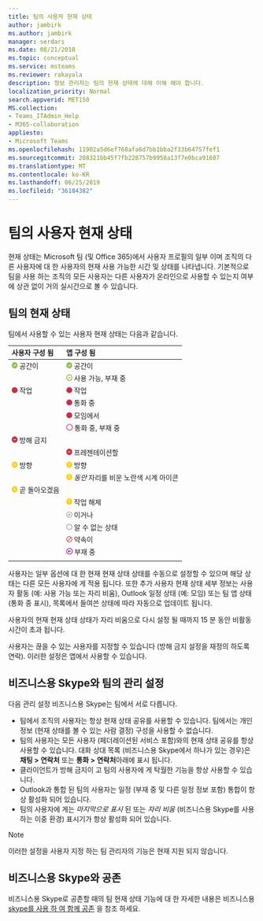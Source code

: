 ```yaml
---
title: 팀의 사용자 현재 상태
author: jambirk
ms.author: jambirk
manager: serdars
ms.date: 08/21/2018
ms.topic: conceptual
ms.service: msteams
ms.reviewer: rakayala
description: 정보 관리자는 팀의 현재 상태에 대해 이해 해야 합니다.
localization_priority: Normal
search.appverid: MET150
MS.collection:
- Teams_ITAdmin_Help
- M365-collaboration
appliesto:
- Microsoft Teams
ms.openlocfilehash: 11902a5d6ef768afa6d7bb1bba2f33b64757fef1
ms.sourcegitcommit: 208321bb45f7fb228757b9958a13f7e0bca91687
ms.translationtype: MT
ms.contentlocale: ko-KR
ms.lasthandoff: 06/25/2019
ms.locfileid: "36184382"
---
```

# <a name="user-presence-in-teams"></a>팀의 사용자 현재 상태

현재 상태는 Microsoft 팀 (및 Office 365)에서 사용자 프로필의 일부 이며 조직의 다른 사용자에 대 한 사용자의 현재 사용 가능한 시간 및 상태를 나타냅니다. 기본적으로 팀을 사용 하는 조직의 모든 사용자는 다른 사용자가 온라인으로 사용할 수 있는지 여부에 상관 없이 거의 실시간으로 볼 수 있습니다.

## <a name="presence-states-in-teams"></a>팀의 현재 상태

팀에서 사용할 수 있는 사용자 현재 상태는 다음과 같습니다.

|사용자 구성 됨|앱 구성 됨|
|:--- |:---|
| ![현재 상태를 나타내는 진한 녹색 chek 표시](media/Presence_Available.png) 공간이|![현재 상태를 나타내는 진한 녹색 chek 표시](media/Presence_Available.png) 공간이|
|| ![녹색 chek 표시, 사용 가능한 oof 표시](media/Presence_Available_OOF.png) 사용 가능, 부재 중 |
|  ![약속 있음을 표시 하는 빨간색 실선 원](media/Presence_Busy.png) 작업 |  ![약속 있음을 표시 하는 빨간색 실선 원](media/Presence_Busy.png) 작업  |
|| ![통화 중임을 나타내는 빨간색 원 실선](media/Presence_Busy.png) 통화 중|
|| ![모임의 약속 있음을 나타내는 빨간색 원 실선](media/Presence_Busy.png) 모임에서 |
|| ![부재 중 통화를 나타내는 빨간색 원 열기](media/Presence_Busy_OOF.png) 통화 중, 부재 중|
|  ![흰색 선이 있는 빨간색 원 (방해 금지 표시)](media/Presence_DND.png) 방해 금지 ||
|| ![흰색 선이 있는 빨간색 원 (프레젠테이션 표시)](media/Presence_DND.png) 프레젠테이션할|
| ![자리를 표시 하지 않는 노란색 시계 아이콘](media/Presence_Away.png) 방향| ![자리를 표시 하지 않는 노란색 시계 아이콘](media/Presence_Away.png) 방향|
|| ![마지막으로 표시 되는](media/Presence_Away.png) *동안* 자리를 비운 노란색 시계 아이콘|
|![자리 비움을 나타내는 노란색 시계 아이콘을 오른쪽으로 뒤로](media/Presence_Away.png) 곧 돌아오겠음| |
|| ![자리 비움으로 표시 되는 노란색 시계 아이콘](media/Presence_Away.png)  작업 해제|
|| ![X가 있는 회색 원, 오프 라인 상태임](media/Presence_Offline.png) 이거나 |
|| ![알 수 없는 상태를 나타내는 회색 원 열기](media/Presence_Unknown.png) 알 수 없는 상태|
||![대각선이 있는 빨간 원 (차단 됨 표시)을 엽니다.](media/Presence_Blocked.png) 약속이 |
|| ![화살표를 사용 하 여 부재 중 표시 되는 자주색 원](media/Presence_OOF.png) 부재 중|
|||
 
사용자는 일부 옵션에 대 한 현재 현재 상태 상태를 수동으로 설정할 수 있으며 해당 상태는 다른 모든 사용자에 게 적용 됩니다. 또한 추가 사용자 현재 상태 세부 정보는 사용자 활동 (예: 사용 가능 또는 자리 비움), Outlook 일정 상태 (예: 모임) 또는 팀 앱 상태 (통화 중 표시), 목록에서 들여쓴 상태에 따라 자동으로 업데이트 됩니다.

사용자의 현재 현재 상태 상태가 자리 비움으로 다시 설정 될 때까지 15 분 동안 비활동 시간이 초과 됩니다.

사용자는 끊을 수 있는 사용자를 지정할 수 있습니다 (방해 금지 설정을 재정의 하도록 연락). 이러한 설정은 앱에서 사용할 수 있습니다.

## <a name="admin-settings-in-teams-compared-to-skype-for-business"></a>비즈니스용 Skype와 팀의 관리 설정

다음 관리 설정 비즈니스용 Skype는 팀에서 서로 다릅니다.

- 팀에서 조직의 사용자는 항상 현재 상태 공유를 사용할 수 있습니다. 팀에서는 개인 정보 (현재 상태를 볼 수 있는 사람 결정) 구성을 사용할 수 없습니다.
- 팀의 사용자는 모든 사용자 (페더레이션된 서비스 포함)와의 현재 상태 공유를 항상 사용할 수 있습니다. 대화 상대 목록 (비즈니스용 Skype에서 하나가 있는 경우)은 **채팅 > 연락처** 또는 **통화 > 연락처**아래에 표시 됩니다.
- 클라이언트가 방해 금지이 고 팀의 사용자에 게 탁월한 기능을 항상 사용할 수 있습니다.
- Outlook과 통합 된 팀의 사용자는 일정 (부재 중 및 다른 일정 정보 포함) 통합이 항상 활성화 되어 있습니다.
- 팀의 사용자에 게는 *마지막으로 표시* 된 또는 *자리 비움* (비즈니스용 Skype를 사용 하는 이중 환경) 표시기가 항상 활성화 되어 있습니다.

> [!NOTE]
> 이러한 설정을 사용자 지정 하는 팀 관리자의 기능은 현재 지원 되지 않습니다.

## <a name="coexistence-with-skype-for-business"></a>비즈니스용 Skype와 공존

비즈니스용 Skype로 공존할 때의 팀 현재 상태 기능에 대 한 자세한 내용은 비즈니스용 [skype를 사용 하 여 함께 공존](coexistence-chat-calls-presence.md) 을 참조 하세요. 
